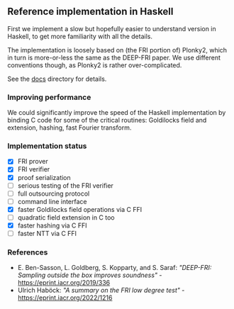 Reference implementation in Haskell
-----------------------------------

First we implement a slow but hopefully easier to understand version in Haskell,
to get more familiarity with all the details.

The implementation is loosely based on (the FRI portion of) Plonky2, which in 
turn is more-or-less the same as the DEEP-FRI paper. We use different conventions 
though, as Plonky2 is rather over-complicated.

See the [docs](../docs/) directory for details.

### Improving performance

We could significantly improve the speed of the Haskell implementation by binding C code 
for some of the critical routines: Goldilocks field and extension, hashing, fast Fourier 
transform.

### Implementation status

- [x] FRI prover
- [x] FRI verifier
- [x] proof serialization
- [ ] serious testing of the FRI verifier
- [ ] full outsourcing protocol
- [ ] command line interface
- [x] faster Goldilocks field operations via C FFI
- [ ] quadratic field extension in C too
- [x] faster hashing via C FFI
- [ ] faster NTT via C FFI

### References

- E. Ben-Sasson, L. Goldberg, S. Kopparty, and S. Saraf: _"DEEP-FRI: Sampling outside the box improves soundness"_ - https://eprint.iacr.org/2019/336
- Ulrich Haböck: _"A summary on the FRI low degree test"_ - https://eprint.iacr.org/2022/1216
